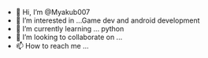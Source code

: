 - 👋 Hi, I’m @Myakub007
- 👀 I’m interested in ...Game dev and android development
- 🌱 I’m currently learning ... python
- 💞️ I’m looking to collaborate on ...
- 📫 How to reach me ...

<!---
Myakub007/Myakub007 is a ✨ special ✨ repository because its `README.md` (this file) appears on your GitHub profile.
You can click the Preview link to take a look at your changes.
--->
